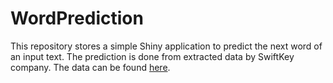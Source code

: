 # WordPrediction
This repository stores a simple Shiny application to predict the next word of an input text. The prediction is done from extracted data by SwiftKey company. The data can be found [here](https://d396qusza40orc.cloudfront.net/dsscapstone/dataset/Coursera-SwiftKey.zip).
